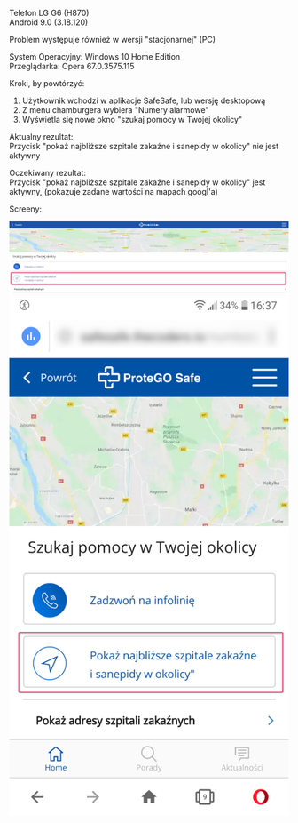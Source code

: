 Telefon LG G6 (H870)  
Android 9.0 (3.18.120)   

Problem występuje również w wersji "stacjonarnej" (PC)  

System Operacyjny: Windows 10 Home Edition  
Przeglądarka: Opera 67.0.3575.115  

Kroki, by powtórzyć:  

1. Użytkownik wchodzi w aplikacje SafeSafe, lub wersję desktopową  
2. Z menu chamburgera wybiera "Numery alarmowe"  
3. Wyświetla się nowe okno "szukaj pomocy w Twojej okolicy"  

Aktualny rezultat:  
Przycisk "pokaż najbliższe szpitale zakaźne i sanepidy w okolicy" nie jest aktywny  

Oczekiwany rezultat:  
Przycisk "pokaż najbliższe szpitale zakaźne i sanepidy w okolicy" jest aktywny, (pokazuje zadane wartości na mapach googl'a)  

Screeny:  

<img src="img/Nieaktywny_przycisk_PC.png">
<img src="img/Niekatywny_przycisk_app1.png">
